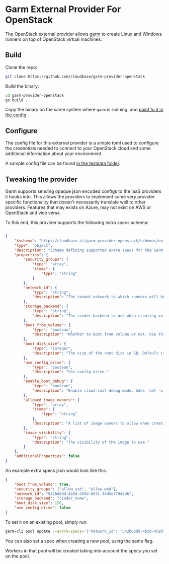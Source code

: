 # Garm External Provider For OpenStack

The OpenStack external provider allows [garm](https://github.com/cloudbase/garm) to create Linux and Windows runners on top of OpenStack virtual machines.

## Build

Clone the repo:

```bash
git clone https://github.com/cloudbase/garm-provider-openstack
```

Build the binary:

```bash
cd garm-provider-openstack
go build .
```

Copy the binary on the same system where ```garm``` is running, and [point to it in the config](https://github.com/cloudbase/garm/blob/main/doc/providers.md#the-external-provider).

## Configure

The config file for this external provider is a simple toml used to configure the credentials needed to connect to your OpenStack cloud and some additional information about your environment.

A sample config file can be found [in the testdata folder](./testdata/config.toml).

## Tweaking the provider

Garm supports sending opaque json encoded configs to the IaaS providers it hooks into. This allows the providers to implement some very provider specific functionality that doesn't necessarily translate well to other providers. Features that may exists on Azure, may not exist on AWS or OpenStack and vice versa.

To this end, this provider supports the following extra specs schema:

```json

{
    "$schema": "http://cloudbase.it/garm-provider-openstack/schemas/extra_specs#",
    "type": "object",
    "description": "Schema defining supported extra specs for the Garm OpenStack Provider",
    "properties": {
        "security_groups": {
            "type": "array",
            "items": {
                "type": "string"
            }
        },
        "network_id": {
            "type": "string",
            "description": "The tenant network to which runners will be connected to."
        },
        "storage_backend": {
            "type": "string",
            "description": "The cinder backend to use when creating volumes."
        },
        "boot_from_volume": {
            "type": "boolean",
            "description": "Whether to boot from volume or not. Use this option if the root disk size defined by the flavor is not enough."
        },
        "boot_disk_size": {
            "type": "integer",
            "description": "The size of the root disk in GB. Default is 50 GB."
        },
        "use_config_drive": {
            "type": "boolean",
            "description": "Use config drive."
        },
        "enable_boot_debug": {
            "type": "boolean",
            "description": "Enable cloud-init debug mode. Adds 'set -x' into the cloud-init script."
        },
        "allowed_image_owners": {
            "type": "array",
            "items": {
                "type": "string"
            },
            "description": "A list of image owners to allow when creating the instance. If not specified, all images will be allowed." 
        },
		"image_visibility": {
			"type": "string",
			"description": "The visibility of the image to use."
		}
    },
	"additionalProperties": false
}
```

An example extra specs json would look like this:

```json
{
    "boot_from_volume": true,
    "security_groups": ["allow_ssh", "allow_web"],
    "network_id": "542b68dd-4b3d-459d-8531-34d5e779d4d6",
    "storage_backend": "cinder_nvme",
    "boot_disk_size": 150,
    "use_config_drive": false
}
```

To set it on an existing pool, simply run:

```bash
garm-cli pool update --extra-specs='{"network_id": "542b68dd-4b3d-459d-8531-34d5e779d4d6"}' <POOL_ID>
```

You can also set a spec when creating a new pool, using the same flag.

Workers in that pool will be created taking into account the specs you set on the pool.